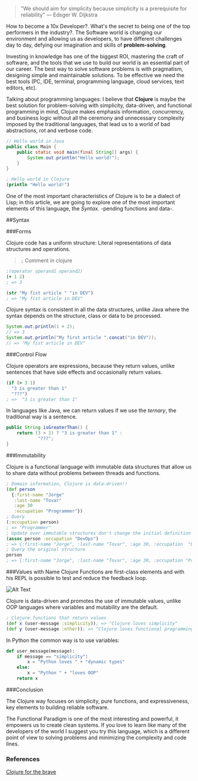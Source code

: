 >"We should aim for simplicity because simplicity is a prerequisite for reliability"
— Edsger W. Dijkstra

How to become a 10x Developer?. What's the secret to being one of the top performers in the industry?. The Software world is changing our environment and allowing us as developers, to have different challenges day to day, defying our imagination and skills of **problem-solving**.

Investing in knowledge has one of the biggest ROI, mastering the craft of software, and the tools that we use to build our world is an essential part of our career. The best way to solve software problems is with pragmatism, designing simple and maintainable solutions. To be effective we need the best tools (PC, IDE, terminal, programming language, cloud services, text editors, etc).

Talking about programming languages: I believe that **Clojure** is maybe the best solution for problem-solving with simplicity, data-driven, and functional programming in mind, Clojure makes emphasis information, concurrency, and business logic without all the ceremony and unnecessary complexity imposed by the traditional languages, that lead us to a world of bad abstractions, rot and verbose code.


```java
// Hello world in Java
public class Main {
    public static void main(final String[] args) {
        System.out.println("Hello world!");
    }
}
```
```clojure
; Hello world in Clojure
(println "Hello world!")
```

One of the most important characteristics of Clojure is to be a dialect of Lisp; in this article, we are going to explore one of the most important elements of this language, the *Syntax*. -pending functions and data-.

##Syntax

###Forms

Clojure code has a uniform structure: Literal representations of data structures and operations.

> `;` Comment in clojure
```clojure
;(operator operand1 operand2)
(+ 1 2)
; => 3

(str "My fist article " "in DEV")
; => "My fist article in DEV"
```

Clojure syntax is consistent in all the data structures, unlike Java where the syntax depends on the structure, class or data to be processed.

```java
System.out.println(1 + 2);
// => 3
System.out.println("My first article ".concat("in DEV"));
// => "My fist article in DEV"
```

###Control Flow

Clojure operators are expressions, because they return values, unlike sentences that have side effects and occasionally return values.

```clojure
(if (> 3 1)
  "3 is greater than 1"
  "???")
; =>  "3 is greater than 1"
```
In languages like Java, we can return values if we use the *ternary*, the traditional way is a sentence.

```java
public String isGreaterThan() {
    return (3 > 1) ? "3 is greater than 1" :
            "???";
}
```

###Immutability

Clojure is a functional language with immutable data structures that allow us to share data without problems between threads and functions.

```clojure
; Domain information, Clojure is data-driven!!
(def person 
  {:first-name "Jorge"
   :last-name "Tovar"
   :age 30
   :occupation "Programmer"})
; Query
(:occupation person) 
; => "Programmer"
; Update over immutable structures don't change the initial definition
(assoc person :occupation "DevOps")
; => {:first-name "Jorge", :last-name "Tovar", :age 30, :occupation  "Devops"}
; Query the original structure
person
; => {:first-name "Jorge", :last-name "Tovar", :age 30, :occupation "Programmer"}
```

###Values with Name
Clojure Functions are first-class elements and with his REPL is possible to test and reduce the feedback loop.

![Alt Text](https://dev-to-uploads.s3.amazonaws.com/i/22x42ibk279loegjjqxb.png)

Clojure is data-driven and promotes the use of immutable values, unlike OOP languages where variables and mutability are the default.

```clojure
; Clojure functions that return values
(def x (user-message :simplicity)); => "Clojure loves simplicity"
(def y (user-message :other)); => "Clojure loves functional programming!"
```
In Python the common way is to use variables:

```python
def user_message(message):
    if message == "simplicity":
        x = "Python loves " + "dynamic types"
    else:
        x = "Python " + "loves OOP"
    return x
```
###Conclusion

The Clojure way focuses on simplicity, pure functions, and expressiveness, key elements to building reliable software.

The Functional Paradigm is one of the most interesting and powerful, it empowers us to create clean systems. If you love to learn like many of the developers of the world I suggest you try this language, which is a different point of view to solving problems and minimizing the complexity and code lines.

### References 
[Clojure for the brave](https://www.braveclojure.com/introduction/)


